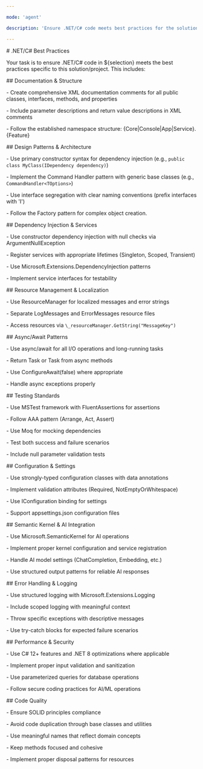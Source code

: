 ```yaml
---

mode: 'agent'

description: 'Ensure .NET/C# code meets best practices for the solution/project.'

---
```


\# .NET/C# Best Practices



Your task is to ensure .NET/C# code in ${selection} meets the best practices specific to this solution/project. This includes:



\## Documentation \& Structure



\- Create comprehensive XML documentation comments for all public classes, interfaces, methods, and properties

\- Include parameter descriptions and return value descriptions in XML comments

\- Follow the established namespace structure: {Core|Console|App|Service}.{Feature}



\## Design Patterns \& Architecture



\- Use primary constructor syntax for dependency injection (e.g., `public class MyClass(IDependency dependency)`)

\- Implement the Command Handler pattern with generic base classes (e.g., `CommandHandler<TOptions>`)

\- Use interface segregation with clear naming conventions (prefix interfaces with 'I')

\- Follow the Factory pattern for complex object creation.



\## Dependency Injection \& Services



\- Use constructor dependency injection with null checks via ArgumentNullException

\- Register services with appropriate lifetimes (Singleton, Scoped, Transient)

\- Use Microsoft.Extensions.DependencyInjection patterns

\- Implement service interfaces for testability



\## Resource Management \& Localization



\- Use ResourceManager for localized messages and error strings

\- Separate LogMessages and ErrorMessages resource files

\- Access resources via `\_resourceManager.GetString("MessageKey")`



\## Async/Await Patterns



\- Use async/await for all I/O operations and long-running tasks

\- Return Task or Task<T> from async methods

\- Use ConfigureAwait(false) where appropriate

\- Handle async exceptions properly



\## Testing Standards



\- Use MSTest framework with FluentAssertions for assertions

\- Follow AAA pattern (Arrange, Act, Assert)

\- Use Moq for mocking dependencies

\- Test both success and failure scenarios

\- Include null parameter validation tests



\## Configuration \& Settings



\- Use strongly-typed configuration classes with data annotations

\- Implement validation attributes (Required, NotEmptyOrWhitespace)

\- Use IConfiguration binding for settings

\- Support appsettings.json configuration files



\## Semantic Kernel \& AI Integration



\- Use Microsoft.SemanticKernel for AI operations

\- Implement proper kernel configuration and service registration

\- Handle AI model settings (ChatCompletion, Embedding, etc.)

\- Use structured output patterns for reliable AI responses



\## Error Handling \& Logging



\- Use structured logging with Microsoft.Extensions.Logging

\- Include scoped logging with meaningful context

\- Throw specific exceptions with descriptive messages

\- Use try-catch blocks for expected failure scenarios



\## Performance \& Security



\- Use C# 12+ features and .NET 8 optimizations where applicable

\- Implement proper input validation and sanitization

\- Use parameterized queries for database operations

\- Follow secure coding practices for AI/ML operations



\## Code Quality



\- Ensure SOLID principles compliance

\- Avoid code duplication through base classes and utilities

\- Use meaningful names that reflect domain concepts

\- Keep methods focused and cohesive

\- Implement proper disposal patterns for resources
